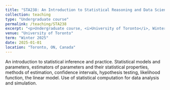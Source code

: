 ```yaml
---
title: "STA238: An Introduction to Statistical Reasoning and Data Science"
collection: teaching
type: "Undergraduate course"
permalink: /teaching/STA238
excerpt: "<p>Undergraduate course, <i>University of Toronto</i>, Winter 2025 </p>"
venue: "University of Toronto"
term: "Winter 2025"
date: 2025-01-01
location: "Toronto, ON, Canada"
---
```

An introduction to statistical inference and practice. Statistical models and parameters, estimators of parameters and their statistical properties, methods of estimation, confidence intervals, hypothesis testing, likelihood function, the linear model. Use of statistical computation for data analysis and simulation.

